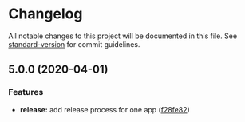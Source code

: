 # Changelog

All notable changes to this project will be documented in this file. See [standard-version](https://github.com/conventional-changelog/standard-version) for commit guidelines.

## 5.0.0 (2020-04-01)


### Features

* **release:** add release process for one app ([f28fe82](https://github.com/americanexpress/one-app/commit/f28fe828a6695e06e26117b5e948ce66c60905bb))
